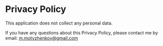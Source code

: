# Privacy Policy

This application does not collect any personal data.

If you have any questions about this Privacy Policy, please contact me by email: m.motyzhenkov@gmail.com
